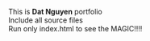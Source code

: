 This is <strong>Dat Nguyen</strong> portfolio <br />
Include all source files <br />
Run only index.html to see the MAGIC!!!!

